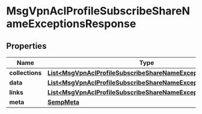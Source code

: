 
# MsgVpnAclProfileSubscribeShareNameExceptionsResponse

## Properties
Name | Type | Description | Notes
------------ | ------------- | ------------- | -------------
**collections** | [**List&lt;MsgVpnAclProfileSubscribeShareNameExceptionCollections&gt;**](MsgVpnAclProfileSubscribeShareNameExceptionCollections.md) |  |  [optional]
**data** | [**List&lt;MsgVpnAclProfileSubscribeShareNameException&gt;**](MsgVpnAclProfileSubscribeShareNameException.md) |  |  [optional]
**links** | [**List&lt;MsgVpnAclProfileSubscribeShareNameExceptionLinks&gt;**](MsgVpnAclProfileSubscribeShareNameExceptionLinks.md) |  |  [optional]
**meta** | [**SempMeta**](SempMeta.md) |  | 



